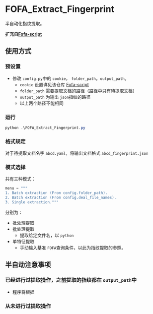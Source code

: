 # FOFA_Extract_Fingerprint

半自动化指纹提取。

**扩充自[Fofa-script](https://github.com/Cl0udG0d/Fofa-script)**

## 使用方式

### 预设置

- 修改 `config.py`中的 `cookie`，  `folder_path`，`output_path`。
  - `cookie` 设置详见该仓库 [Fofa-script](https://github.com/Cl0udG0d/Fofa-script)
  - `folder_path` 需要提取文档的路径（路径中只有待提取文档）
  - `output_path` 为输出 `json`指纹的路径
  - 以上两个路径不能相同

### 运行

```powershell
python .\FOFA_Extract_Fingerprint.py
```


### 格式规定

对于待提取文档名字 `abcd.yaml`，将输出文档格式 `abcd_fingerprint.json`


### 模式选择

共有三种模式：

```python
menu = """
1. Batch extraction (From config.folder_path).
2. Batch extraction (From config.deal_file_names).
3. Single extraction."""
```

分别为：

- 批处理提取
- 批处理提取
  - 提取给定文件名，以 `python` 
- 单特征提取
  - 手动输入基准 `FOFA`查询条件，以此为指纹提取的参照。


## 半自动注意事项

### 已经进行过提取操作，之前提取的指纹都在 `output_path`中

- 程序将根据


### 从未进行过提取操作
